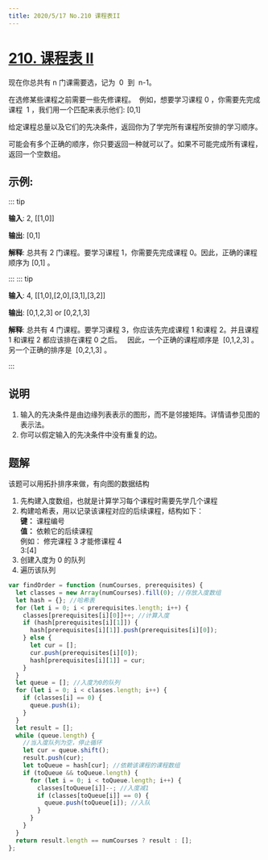 ```yaml
---
title: 2020/5/17 No.210 课程表II
---
```


# [210. 课程表 II](https://leetcode-cn.com/problems/course-schedule-ii/)

现在你总共有 n 门课需要选，记为  0  到  n-1。

在选修某些课程之前需要一些先修课程。  例如，想要学习课程 0 ，你需要先完成课程  1 ，我们用一个匹配来表示他们: [0,1]

给定课程总量以及它们的先决条件，返回你为了学完所有课程所安排的学习顺序。

可能会有多个正确的顺序，你只要返回一种就可以了。如果不可能完成所有课程，返回一个空数组。

## 示例:

::: tip

**输入**: 2, [[1,0]]

**输出**: [0,1]

**解释**: 总共有 2 门课程。要学习课程 1，你需要先完成课程 0。因此，正确的课程顺序为 [0,1] 。

:::
::: tip

**输入**: 4, [[1,0],[2,0],[3,1],[3,2]]

**输出**: [0,1,2,3] or [0,2,1,3]

**解释**: 总共有 4 门课程。要学习课程 3，你应该先完成课程 1 和课程 2。并且课程 1 和课程 2 都应该排在课程 0 之后。
  因此，一个正确的课程顺序是  [0,1,2,3] 。另一个正确的排序是  [0,2,1,3] 。

:::

## 说明

1. 输入的先决条件是由边缘列表表示的图形，而不是邻接矩阵。详情请参见图的表示法。
2. 你可以假定输入的先决条件中没有重复的边。

## 题解

该题可以用拓扑排序来做，有向图的数据结构

1. 先构建入度数组，也就是计算学习每个课程时需要先学几个课程
2. 构建哈希表，用以记录该课程对应的后续课程，结构如下：  
   **键：** 课程编号  
   **值：** 依赖它的后续课程  
   例如： 修完课程 3 才能修课程 4  
   3:[4]
3. 创建入度为 0 的队列
4. 遍历该队列

```js
var findOrder = function (numCourses, prerequisites) {
  let classes = new Array(numCourses).fill(0); //存放入度数组
  let hash = {}; //哈希表
  for (let i = 0; i < prerequisites.length; i++) {
    classes[prerequisites[i][0]]++; //计算入度
    if (hash[prerequisites[i][1]]) {
      hash[prerequisites[i][1]].push(prerequisites[i][0]);
    } else {
      let cur = [];
      cur.push(prerequisites[i][0]);
      hash[prerequisites[i][1]] = cur;
    }
  }
  let queue = []; //入度为0的队列
  for (let i = 0; i < classes.length; i++) {
    if (classes[i] == 0) {
      queue.push(i);
    }
  }
  let result = [];
  while (queue.length) {
    //当入度队列为空，停止循环
    let cur = queue.shift();
    result.push(cur);
    let toQueue = hash[cur]; //依赖该课程的课程数组
    if (toQueue && toQueue.length) {
      for (let i = 0; i < toQueue.length; i++) {
        classes[toQueue[i]]--; //入度减1
        if (classes[toQueue[i]] == 0) {
          queue.push(toQueue[i]); //入队
        }
      }
    }
  }
  return result.length == numCourses ? result : [];
};
```
